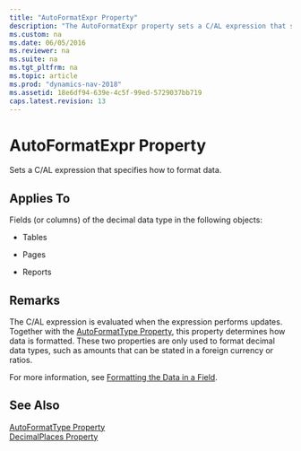 ```yaml
---
title: "AutoFormatExpr Property"
description: "The AutoFormatExpr property sets a C/AL expression that specifies how to format data. This article describes its applications and remarks."
ms.custom: na
ms.date: 06/05/2016
ms.reviewer: na
ms.suite: na
ms.tgt_pltfrm: na
ms.topic: article
ms.prod: "dynamics-nav-2018"
ms.assetid: 18e6df94-639e-4c5f-99ed-5729037bb719
caps.latest.revision: 13
---
```

# AutoFormatExpr Property
Sets a C/AL expression that specifies how to format data.  
  
## Applies To  
 Fields \(or columns\) of the decimal data type in the following objects:  
  
-   Tables  
  
-   Pages  
  
-   Reports  
  
## Remarks  
 The C/AL expression is evaluated when the expression performs updates. Together with the [AutoFormatType Property](AutoFormatType-Property.md), this property determines how data is formatted. These two properties are only used to format decimal data types, such as amounts that can be stated in a foreign currency or ratios.  
  
 For more information, see [Formatting the Data in a Field](Formatting-the-Data-in-a-Field.md).  
  
## See Also  
 [AutoFormatType Property](AutoFormatType-Property.md)   
 [DecimalPlaces Property](DecimalPlaces-Property.md)